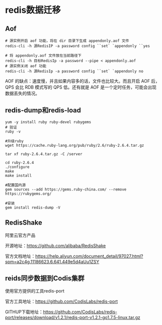 # redis数据迁移

## Aof

```
# 源实例开启 aof 功能，将在 dir 目录下生成 appendonly.aof 文件
redis-cli -h 源RedisIP -a password config ``set` `appendonly ``yes

```



```
# 将 appendonly.aof 文件放在当前路径下
redis-cli -h 目标RedisIp -a password --pipe < appendonly.aof
# 源实例关闭 aof 功能
redis-cli -h 源RedisIp -a password config ``set` `appendonly no
```

AOF 的缺点：速度慢，并且如果内容多的话，文件也比较大。而且开启 AOF 后，QPS 会比 RDB 模式写的 QPS 低。还有就是 AOF 是一个定时任务，可能会出现数据丢失的情况。



## redis-dump和redis-load



```shell
yum -y install ruby ruby-devel rubygems
# 验证
ruby -v

#升级ruby
wget https://cache.ruby-lang.org/pub/ruby/2.6/ruby-2.6.4.tar.gz

tar xf ruby-2.6.4.tar.gz -C /server

cd ruby-2.6.4
./configure
make
make install

#配置国内源
gem sources --add https://gems.ruby-china.com/ --remove https://rubygems.org/

#安装
gem install redis-dump -V
```



## RedisShake

阿里云官方产品

开源地址：https://github.com/alibaba/RedisShake

官方文档地址：https://help.aliyun.com/document_detail/97027.html?spm=a2c4g.11186623.6.641.449e5d4aUu1ZSY



## reids同步数据到Codis集群

使用官方提供的工具redis-port

官方工具地址：https://github.com/CodisLabs/redis-port

GITHUP下载地址：https://github.com/CodisLabs/redis-port/releases/download/v1.2.1/redis-port-v1.2.1-go1.7.5-linux.tar.gz

